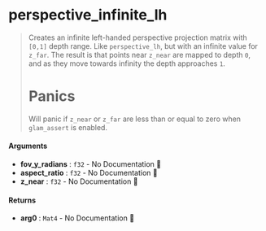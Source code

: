# perspective\_infinite\_lh

>  Creates an infinite left-handed perspective projection matrix with `[0,1]` depth range.
>  Like `perspective_lh`, but with an infinite value for `z_far`.
>  The result is that points near `z_near` are mapped to depth `0`, and as they move towards infinity the depth approaches `1`.
>  # Panics
>  Will panic if `z_near` or `z_far` are less than or equal to zero when `glam_assert` is
>  enabled.

#### Arguments

- **fov\_y\_radians** : `f32` \- No Documentation 🚧
- **aspect\_ratio** : `f32` \- No Documentation 🚧
- **z\_near** : `f32` \- No Documentation 🚧

#### Returns

- **arg0** : `Mat4` \- No Documentation 🚧